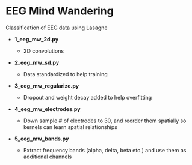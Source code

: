 # EEG Mind Wandering

Classification of EEG data using Lasagne

* **1_eeg_mw_2d.py**
  * 2D convolutions

* **2_eeg_mw_sd.py**
  * Data standardized to help training

* **3_eeg_mw_regularize.py**
  * Dropout and weight decay added to help overfitting

* **4_eeg_mw_electrodes.py**
  * Down sample # of electrodes to 30, and reorder them spatially so kernels can learn spatial relationships

* **5_eeg_mw_bands.py**
  * Extract frequency bands (alpha, delta, beta etc.) and use them as additional channels

